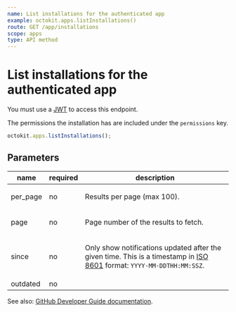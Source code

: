 ```yaml
---
name: List installations for the authenticated app
example: octokit.apps.listInstallations()
route: GET /app/installations
scope: apps
type: API method
---
```


# List installations for the authenticated app

You must use a [JWT](https://docs.github.com/apps/building-github-apps/authenticating-with-github-apps/#authenticating-as-a-github-app) to access this endpoint.

The permissions the installation has are included under the `permissions` key.

```js
octokit.apps.listInstallations();
```

## Parameters

<table>
  <thead>
    <tr>
      <th>name</th>
      <th>required</th>
      <th>description</th>
    </tr>
  </thead>
  <tbody>
    <tr><td>per_page</td><td>no</td><td>

Results per page (max 100).

</td></tr>
<tr><td>page</td><td>no</td><td>

Page number of the results to fetch.

</td></tr>
<tr><td>since</td><td>no</td><td>

Only show notifications updated after the given time. This is a timestamp in [ISO 8601](https://en.wikipedia.org/wiki/ISO_8601) format: `YYYY-MM-DDTHH:MM:SSZ`.

</td></tr>
<tr><td>outdated</td><td>no</td><td>

</td></tr>
  </tbody>
</table>

See also: [GitHub Developer Guide documentation](https://docs.github.com/rest/reference/apps/#list-installations-for-the-authenticated-app).
